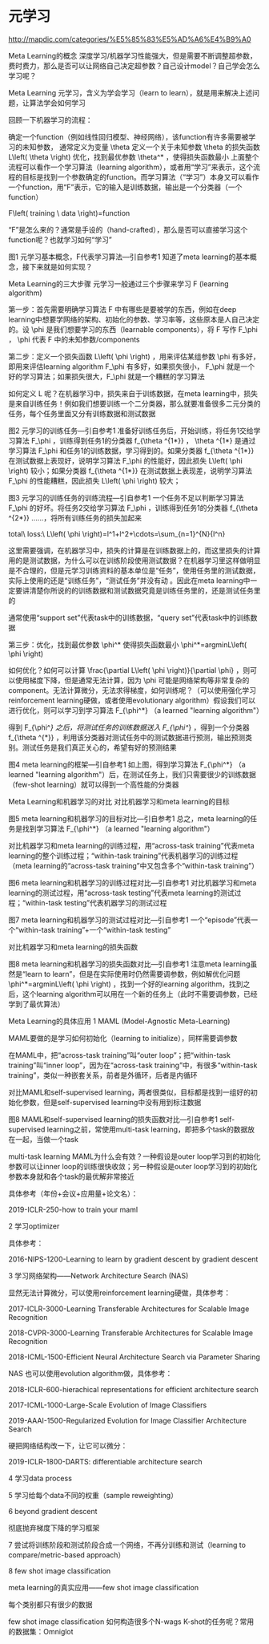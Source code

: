 

<!--
 * @version:
 * @Author:  StevenJokess（蔡舒起） https://github.com/StevenJokess
 * @Date: 2023-04-19 01:26:53
 * @LastEditors:  StevenJokess（蔡舒起） https://github.com/StevenJokess
 * @LastEditTime: 2023-04-19 01:27:02
 * @Description:
 * @Help me: make friends by a867907127@gmail.com and help me get some “foreign” things or service I need in life; 如有帮助，请赞助，失业3年了。![支付宝收款码](https://github.com/StevenJokess/d2rl/blob/master/img/%E6%94%B6.jpg)
 * @TODO::
 * @Reference:
-->
# 元学习

http://mapdic.com/categories/%E5%85%83%E5%AD%A6%E4%B9%A0

Meta Learning的概念
深度学习/机器学习性能强大，但是需要不断调整超参数，费时费力，那么是否可以让网络自己决定超参数？自己设计model？自己学会怎么学习呢？

Meta Learning 元学习，含义为学会学习（learn to learn），就是用来解决上述问题，让算法学会如何学习

回顾一下机器学习的流程：

确定一个function（例如线性回归模型、神经网络），该function有许多需要被学习的未知参数， 通常定义为变量 \theta
定义一个关于未知参数 \theta 的损失函数 L\left( \theta \right)
优化，找到最优参数 \theta^* ，使得损失函数最小
上面整个流程可以看作一个学习算法（learning algorithm），或者用“学习”来表示，这个流程的目标是找到一个参数确定的function。而学习算法（“学习”）本身又可以看作一个function，用“F”表示，它的输入是训练数据，输出是一个分类器（一个function）

F\left( training \ data \right)=function

“F”是怎么来的？通常是手设的（hand-crafted），那么是否可以直接学习这个function呢？也就学习如何“学习”


图1 元学习基本概念，F代表学习算法—引自参考1
知道了meta learning的基本概念，接下来就是如何实现？

Meta Learning的三大步骤
元学习一般通过三个步骤来学习 F (learning algorithm)

第一步：首先需要明确学习算法 F 中有哪些是要被学的东西，例如在deep learning中想要学网络的架构、初始化的参数、学习率等，这些原本是人自己决定的。设 \phi 是我们想要学习的东西（learnable components），将 F 写作 F_\phi ， \phi 代表 F 中的未知参数/components

第二步：定义一个损失函数 L\left( \phi \right) ，用来评估某组参数 \phi 有多好，即用来评估learning algorithm F_\phi 有多好，如果损失很小， F_\phi 就是一个好的学习算法；如果损失很大，F_\phi 就是一个糟糕的学习算法

如何定义 L 呢？在机器学习中，损失来自于训练数据，在meta learning中，损失是来自训练任务！例如我们想要训练一个二分类器，那么就要准备很多二元分类的任务，每个任务里面又分有训练数据和测试数据


图2 元学习的训练任务—引自参考1
准备好训练任务后，开始训练，将任务1交给学习算法 F_\phi ，训练得到任务1的分类器 f_{\theta ^{1*}} ， \theta ^{1*} 是通过学习算法 F_\phi 和任务1的训练数据，学习得到的。如果分类器 f_{\theta ^{1*}} 在测试数据上表现好，说明学习算法 F_\phi 的性能好，因此损失 L\left( \phi \right) 较小；如果分类器 f_{\theta ^{1*}} 在测试数据上表现差，说明学习算法 F_\phi 的性能糟糕，因此损失 L\left( \phi \right) 较大；


图3 元学习的训练任务的训练流程—引自参考1
一个任务不足以判断学习算法 F_\phi 的好坏。将任务2交给学习算法 F_\phi ，训练得到任务1的分类器 f_{\theta ^{2*}} ......，将所有训练任务的损失加起来

total\ loss:\ L\left( \phi \right)=l^1+l^2+\cdots=\sum_{n=1}^{N}{l^n}

这里需要强调，在机器学习中，损失的计算是在训练数据上的，而这里损失的计算用的是测试数据，为什么可以在训练阶段使用测试数据？在机器学习里这样做明显是不合理的，但是元学习训练资料的基本单位是“任务”，使用任务里的测试数据，实际上使用的还是“训练任务”，“测试任务”并没有动 。因此在meta learning中一定要讲清楚你所说的的训练数据和测试数据究竟是训练任务里的，还是测试任务里的

通常使用“support set”代表task中的训练数据，“query set”代表task中的训练数据

第三步：优化，找到最优参数 \phi^* 使得损失函数最小 \phi^*=argminL\left( \phi \right)

如何优化？如何可以计算 \frac{\partial L\left( \phi \right)}{\partial \phi} ，则可以使用梯度下降，但是通常无法计算，因为 \phi 可能是网络架构等非常复杂的component。无法计算微分，无法求得梯度，如何训练呢？（可以使用强化学习reinforcement learning硬做，或者使用evolutionary algorithm）假设我们可以进行优化，则可以学习到学习算法 F_{\phi^*} （a learned "learning algorithm"）

得到 F_{\phi^*} 之后，将测试任务的训练数据送入 F_{\phi^*} ，得到一个分类器 f_{\theta ^{*}} ，利用该分类器对测试任务中的测试数据进行预测，输出预测类别。测试任务是我们真正关心的，希望有好的预测结果


图4 meta learning的框架—引自参考1
如上图，得到学习算法 F_{\phi^*} （a learned "learning algorithm"）后，在测试任务上，我们只需要很少的训练数据（few-shot learning）就可以得到一个高性能的分类器

Meta Learning和机器学习的对比
对比机器学习和meta learning的目标


图5 meta learning和机器学习的目标对比—引自参考1
总之，meta learning的任务是找到学习算法 F_{\phi^*} （a learned "learning algorithm"）

对比机器学习和meta learning的训练过程，用“across-task training”代表meta learning的整个训练过程；“within-task training”代表机器学习的训练过程（meta learning的“across-task training”中又包含多个“within-task training”）


图6 meta learning和机器学习的训练过程对比—引自参考1
对比机器学习和meta learning的测试过程，用“across-task testing”代表meta learning的测试过程；“within-task testing”代表机器学习的测试过程


图7 meta learning和机器学习的测试过程对比—引自参考1
一个“episode”代表一个“within-task training”+一个“within-task testing”

对比机器学习和meta learning的损失函数


图8 meta learning和机器学习的损失函数对比—引自参考1
注意meta learning虽然是“learn to learn”，但是在实际使用时仍然需要调参数，例如解优化问题 \phi^*=argminL\left( \phi \right) ，找到一个好的learning algorithm，找到之后，这个learning algorithm可以用在一个新的任务上（此时不需要调参数，已经学到了最优算法）

Meta Learning的具体应用
1 MAML (Model-Agnostic Meta-Learning)

MAML要做的是学习如何初始化（learning to initialize），同样需要调参数

在MAML中，把“across-task training”叫“outer loop”；把“within-task training”叫“inner loop”，因为在“across-task training”中，有很多“within-task training”，类似一种嵌套关系，前者是外循环，后者是内循环

对比MAML和self-supervised learning，两者很类似，目标都是找到一组好的初始化参数，但是self-supervised learning中没有用到标注数据


图8 MAML和self-supervised learning的损失函数对比—引自参考1
self-supervised learning之前，常使用multi-task learning，即把多个task的数据放在一起，当做一个task


multi-task learning
MAML为什么会有效？一种假设是outer loop学习到的初始化参数可以让inner loop的训练很快收敛；另一种假设是outer loop学习到的初始化参数本身就和各个task的最优解非常接近


具体参考（年份+会议+应用量+论文名）：

2019-ICLR-250-how to train your maml

2 学习optimizer

具体参考：

2016-NIPS-1200-Learning to learn by gradient descent by gradient descent

3 学习网络架构——Network Architecture Search (NAS)

显然无法计算微分，可以使用reinforcement learning硬做，具体参考：

2017-ICLR-3000-Learning Transferable Architectures for Scalable Image Recognition

2018-CVPR-3000-Learning Transferable Architectures for Scalable Image Recognition

2018-ICML-1500-Efficient Neural Architecture Search via Parameter Sharing


NAS
也可以使用evolution algorithm做，具体参考：

2018-ICLR-600-hierachical representations for efficient architecture search

2017-ICML-1000-Large-Scale Evolution of Image Classifiers

2019-AAAI-1500-Regularized Evolution for Image Classifier Architecture Search

硬把网络结构改一下，让它可以微分：

2019-ICLR-1800-DARTS: differentiable architecture search


4 学习data process


5 学习给每个data不同的权重（sample reweighting）


6 beyond gradient descent

彻底抛弃梯度下降的学习框架


7 尝试将训练阶段和测试阶段合成一个网络，不再分训练和测试（learning to compare/metric-based approach）


8 few shot image classification

meta learning的真实应用——few shot image classification

每个类别都只有很少的数据


few shot image classification
如何构造很多个N-wags K-shot的任务呢？常用的数据集：Omniglot



[2]: https://zhuanlan.zhihu.com/p/407958310#Meta%20Learning%E7%9A%84%E6%A6%82%E5%BF%B5
